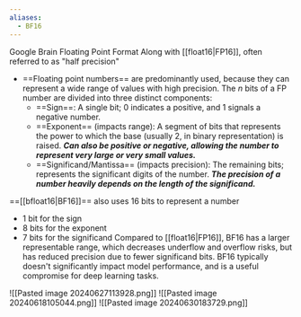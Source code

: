```yaml
---
aliases:
  - BF16
---
```

Google Brain Floating Point Format
Along with [[float16|FP16]], often referred to as "half precision"

- ==Floating point numbers== are predominantly used, because they can represent a wide range of values with high precision. The *n* bits of a FP number are divided into three distinct components:
	- ==Sign==: A single bit; 0 indicates a positive, and 1 signals a negative number.
	- ==Exponent== (impacts range): A segment of bits that represents the power to which the base (usually 2, in binary representation) is raised. ***Can also be positive or negative, allowing the number to represent very large or very small values.***
	- ==Significand/Mantissa== (impacts precision): The remaining bits; represents the significant digits of the number. ***The precision of a number heavily depends on the length of the significand.***

==[[bfloat16|BF16]]== also uses 16 bits to represent a number
- 1 bit for the sign
- 8 bits for the exponent
- 7 bits for the significand
Compared to [[float16|FP16]], BF16 has a larger representable range, which decreases underflow and overflow risks, but has reduced precision due to fewer significand bits. BF16 typically doesn't significantly impact model performance, and is a useful compromise for deep learning tasks.



![[Pasted image 20240627113928.png]]
![[Pasted image 20240618105044.png]]
![[Pasted image 20240630183729.png]]
